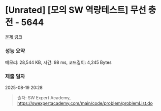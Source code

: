 # [Unrated] [모의 SW 역량테스트] 무선 충전 - 5644 

[문제 링크](https://swexpertacademy.com/main/code/problem/problemDetail.do?contestProbId=AWXRDL1aeugDFAUo) 

### 성능 요약

메모리: 28,544 KB, 시간: 98 ms, 코드길이: 4,245 Bytes

### 제출 일자

2025-08-19 20:28



> 출처: SW Expert Academy, https://swexpertacademy.com/main/code/problem/problemList.do